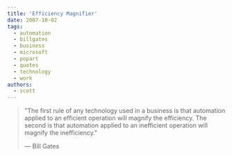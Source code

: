 ```yaml
---
title: 'Efficiency Magnifier'
date: 2007-10-02
tags:
  - automation
  - billgates
  - business
  - microsoft
  - popart
  - quotes
  - technology
  - work
authors:
  - scott
---
```


> "The first rule of any technology used in a business is that automation applied to an efficient operation will magnify the efficiency. The second is that automation applied to an inefficient operation will magnify the inefficiency."
>
> — Bill Gates
